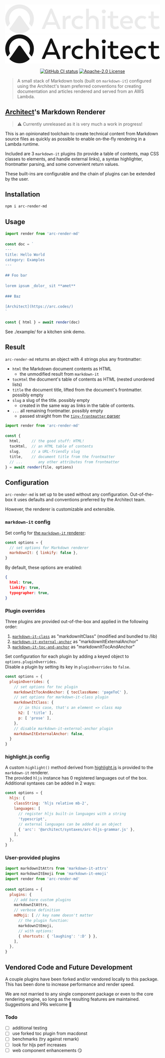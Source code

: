 ![Architect logo](https://github.com/architect/assets.arc.codes/raw/main/public/architect-logo-light-500b%402x.png#gh-dark-mode-only)
![Architect logo](https://github.com/architect/assets.arc.codes/raw/main/public/architect-logo-500b%402x.png#gh-light-mode-only)

<p align="center">
  <a href="https://github.com/architect/arc-render-md/actions?query=workflow%3A%22Node+CI%22"><img src=https://github.com/architect/arc-render-md/workflows/Node%20CI/badge.svg alt="GitHub CI status"></a>
  <a href="https://opensource.org/licenses/Apache-2.0"><img src="https://img.shields.io/badge/License-Apache%202.0-blue.svg" alt="Apache-2.0 License"></a>
</p>

> A small stack of Markdown tools (built on `markdown-it`) configured using the Architect's team preferred conventions for creating documentation and articles rendered and served from an AWS Lambda.

## [Architect](https://arc.codes)'s Markdown Renderer

> ⚠️  Currently unreleased as it is very much a work in progress!

This is an opinionated toolchain to create technical content from Markdown source files as quickly as possible to enable on-the-fly rendering in a Lambda runtime.

Included are 3 `markdown-it` plugins (to provide a table of contents, map CSS classes to elements, and handle external links), a syntax highlighter, frontmatter parsing, and some convenient return values.

These built-ins are configurable and the chain of plugins can be extended by the user.

## Installation

```sh
npm i arc-render-md
```

## Usage

```js
import render from 'arc-render-md'

const doc = `
---
title: Hello World
category: Examples
---

## Foo bar

lorem ipsum _dolor_ sit **amet**

### Baz

[Architect](https://arc.codes/)
`

const { html } = await render(doc)
```

See ./example/ for a kitchen sink demo.

## Result

`arc-render-md` returns an object with 4 strings plus any frontmatter:

- `html` the Markdown document contents as HTML
  - the unmodified result from `markdown-it`
- `tocHtml` the document's table of contents as HTML (nested unordered lists)
- `title` the document title, lifted from the document's frontmatter. possibly empty
- `slug` a slug of the title. possibly empty
  - created in the same way as links in the table of contents.
- `...` all remaining frontmatter. possibly empty
  - passed straight from the [`tiny-frontmatter` parser](https://github.com/rjreed/tiny-frontmatter)

```js
import render from 'arc-render-md'

const {
  html,     // the good stuff: HTML!
  tocHtml,  // an HTML table of contents
  slug,     // a URL-friendly slug
  title,    // document title from the frontmatter
  // ...       any other attributes from frontmatter
} = await render(file, options)
```

## Configuration

`arc-render-md` is set up to be used without any configuration. Out-of-the-box it uses defaults and conventions preferred by the Architect team.

However, the renderer is customizable and extensible.

### `markdown-it` config

Set config for [the `markdown-it` renderer](https://github.com/markdown-it/markdown-it):

```js
const options = {
  // set options for Markdown renderer
  markdownIt: { linkify: false },
}
```

By default, these options are enabled:

```json
{
  html: true,
  linkify: true,
  typographer: true,
}
```

### Plugin overrides

Three plugins are provided out-of-the-box and applied in the following order:

1. [`markdown-it-class`](https://github.com/HiroshiOkada/markdown-it-class) as "markdownItClass" (modified and bundled to /lib)
2. [`markdown-it-external-anchor`](https://github.com/binyamin/markdown-it-external-anchor) as "markdownItExternalAnchor"
3. [`markdown-it-toc-and-anchor`](https://github.com/medfreeman/markdown-it-toc-and-anchor) as "markdownItTocAndAnchor"

Set configuration for each plugin by adding a keyed object to `options.pluginOverrides`.  
Disable a plugin by setting its key in `pluginOverrides` to `false`.

```js
const options = {
  pluginOverrides: {
    // set options for toc plugin
    markdownItTocAndAnchor: { tocClassName: 'pageToC' },
    // set options for markdown-it-class plugin
    markdownItClass: {
      // in this case, that's an element => class map
      h2: [ 'title' ],
      p: [ 'prose' ],
    },
    // disable markdown-it-external-anchor plugin
    markdownItExternalAnchor: false,
  }
}
```

### highlight.js config

A custom `highlight()` method derived from [highlight.js](https://highlightjs.org/) is provided to the `markdown-it`  renderer.  
The provided `hljs` instance has 0 registered languages out of the box. Additional syntaxes can be added in 2 ways:

```js
const options = {
  hljs: {
    classString: 'hljs relative mb-2',
    languages: [
      // register hljs built-in languages with a string
      'typescript',
      // external languages can be added as an object
      { 'arc': '@architect/syntaxes/arc-hljs-grammar.js' },
    ],
  },
}
```

### User-provided plugins

```js
import markdownItAttrs from 'markdown-it-attrs'
import markdownItEmoji from 'markdown-it-emoji'
import render from 'arc-render-md'

const options = {
  plugins: {
    // add bare custom plugins
    markdownItAttrs,
    // verbose definition
    mdMoji: [ // key name doesn't matter
      // the plugin function:
      markdownItEmoji,
      // with options:
      { shortcuts: { 'laughing': ':D' } },
    ],
  },
}
```

## Vendored Code and Future Development

A couple plugins have been forked and/or vendored locally to this package. This has been done to increase performance and render speed.

We are not married to any single component package or even to the core rendering engine, so long as the resulting features are maintained. Suggestions and PRs welcome 🙏

### Todo

- [ ] additional testing
- [ ] use forked toc plugin from macdonst
- [ ] benchmarks (try against remark)
- [ ] look for hljs perf increases
- [ ] web component enhancements 😏
